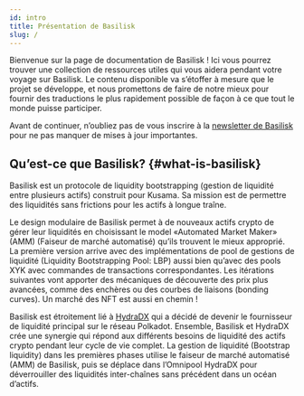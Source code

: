 ```yaml
---
id: intro
title: Présentation de Basilisk
slug: /
---
```


Bienvenue sur la page de documentation de Basilisk ! Ici vous pourrez trouver une collection de ressources utiles qui vous aidera pendant votre voyage sur Basilisk. Le contenu disponible va s’étoffer à mesure que le projet se développe, et nous promettons de faire de notre mieux pour fournir des traductions le plus rapidement possible de façon à ce que tout le monde puisse participer.

Avant de continuer, n’oubliez pas de vous inscrire à la [newsletter de Basilisk](https://basiliskfi.substack.com) pour ne pas manquer de mises à jour importantes.

## Qu’est-ce que Basilisk? {#what-is-basilisk}

Basilisk est un protocole de liquidity bootstrapping (gestion de liquidité entre plusieurs actifs) construit pour Kusama. Sa mission est de permettre des liquidités sans frictions pour les actifs à longue traîne.

Le design modulaire de Basilisk permet à de nouveaux actifs crypto de gérer leur liquidités en choisissant le model «Automated Market Maker» (AMM) (Faiseur de marché automatisé) qu’ils trouvent le mieux approprié. La première version arrive avec des implémentations de pool de gestions de liquidité (Liquidity Bootstrapping  Pool: LBP) aussi bien qu’avec des pools XYK avec commandes de transactions correspondantes. Les itérations suivantes vont apporter des mécaniques de découverte des prix plus avancées, comme des enchères ou des courbes de liaisons (bonding curves). Un marché des NFT est aussi en chemin !

Basilisk est étroitement lié à [HydraDX](https://hydradx.io) qui a décidé de devenir le fournisseur de liquidité principal sur le réseau Polkadot. Ensemble, Basilisk et HydraDX crée une synergie qui répond aux différents besoins de liquidité des actifs crypto pendant leur cycle de vie complet. La gestion de liquidité (Bootstrap liquidity) dans les premières phases utilise le faiseur de marché automatisé (AMM) de Basilisk, puis se déplace dans l’Omnipool HydraDX pour déverrouiller des liquidités inter-chaînes sans précédent dans un océan d’actifs.